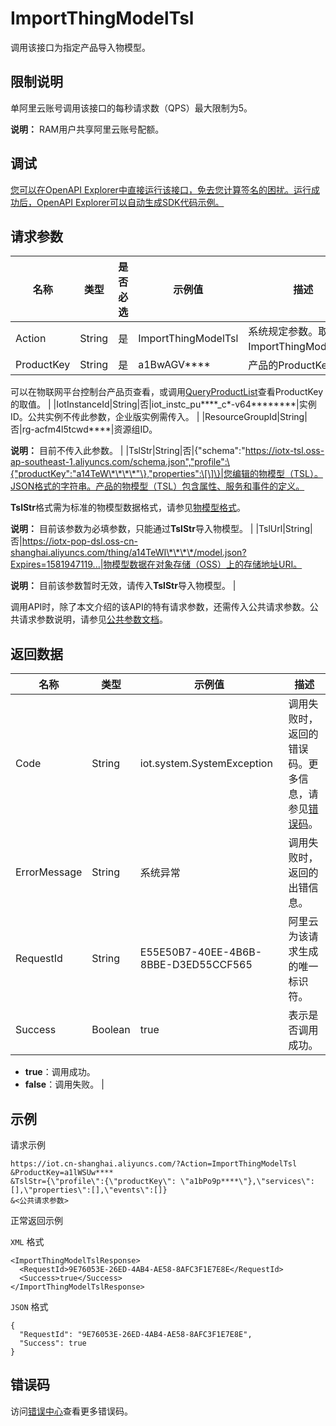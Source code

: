 # ImportThingModelTsl

调用该接口为指定产品导入物模型。

## 限制说明

单阿里云账号调用该接口的每秒请求数（QPS）最大限制为5。

**说明：** RAM用户共享阿里云账号配额。

## 调试

[您可以在OpenAPI Explorer中直接运行该接口，免去您计算签名的困扰。运行成功后，OpenAPI Explorer可以自动生成SDK代码示例。](https://api.aliyun.com/#product=Iot&api=ImportThingModelTsl&type=RPC&version=2018-01-20)

## 请求参数

|名称|类型|是否必选|示例值|描述|
|--|--|----|---|--|
|Action|String|是|ImportThingModelTsl|系统规定参数。取值：ImportThingModelTsl。 |
|ProductKey|String|是|a1BwAGV\*\*\*\*|产品的ProductKey。

 可以在物联网平台控制台产品页查看，或调用[QueryProductList](~~69271~~)查看ProductKey的取值。 |
|IotInstanceId|String|否|iot\_instc\_pu\*\*\*\*\_c\*-v64\*\*\*\*\*\*\*\*|实例ID。公共实例不传此参数，企业版实例需传入。 |
|ResourceGroupId|String|否|rg-acfm4l5tcwd\*\*\*\*|资源组ID。

 **说明：** 目前不传入此参数。 |
|TslStr|String|否|\{"schema":"https://iotx-tsl.oss-ap-southeast-1.aliyuncs.com/schema.json","profile":\{"productKey":"a14TeW\*\*\*\*"\},"properties":\[\]\}|您编辑的物模型（TSL）。JSON格式的字符串。产品的物模型（TSL）包含属性、服务和事件的定义。

 **TslStr**格式需为标准的物模型数据格式，请参见[物模型格式](~~73727~~)。

 **说明：** 目前该参数为必填参数，只能通过**TslStr**导入物模型。 |
|TslUrl|String|否|https://iotx-pop-dsl.oss-cn-shanghai.aliyuncs.com/thing/a14TeWI\*\*\*\*/model.json?Expires=1581947119...|物模型数据在对象存储（OSS）上的存储地址URI。

 **说明：** 目前该参数暂时无效，请传入**TslStr**导入物模型。 |

调用API时，除了本文介绍的该API的特有请求参数，还需传入公共请求参数。公共请求参数说明，请参见[公共参数文档](~~30561~~)。

## 返回数据

|名称|类型|示例值|描述|
|--|--|---|--|
|Code|String|iot.system.SystemException|调用失败时，返回的错误码。更多信息，请参见[错误码](~~87387~~)。 |
|ErrorMessage|String|系统异常|调用失败时，返回的出错信息。 |
|RequestId|String|E55E50B7-40EE-4B6B-8BBE-D3ED55CCF565|阿里云为该请求生成的唯一标识符。 |
|Success|Boolean|true|表示是否调用成功。

 -   **true**：调用成功。
-   **false**：调用失败。 |

## 示例

请求示例

```
https://iot.cn-shanghai.aliyuncs.com/?Action=ImportThingModelTsl
&ProductKey=a1lWSUw****
&TslStr={\"profile\":{\"productKey\": \"a1bPo9p****\"},\"services\":[],\"properties\":[],\"events\":[]}
&<公共请求参数>
```

正常返回示例

`XML` 格式

```
<ImportThingModelTslResponse>
  <RequestId>9E76053E-26ED-4AB4-AE58-8AFC3F1E7E8E</RequestId>
  <Success>true</Success>
</ImportThingModelTslResponse>
```

`JSON` 格式

```
{
  "RequestId": "9E76053E-26ED-4AB4-AE58-8AFC3F1E7E8E",
  "Success": true
}
```

## 错误码

访问[错误中心](https://error-center.alibabacloud.com/status/product/Iot)查看更多错误码。

